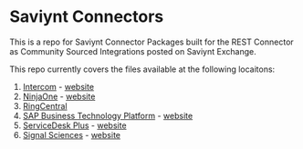 # Saviynt Connectors

This is a repo for Saviynt Connector Packages built for the REST Connector as Community Sourced Integrations posted on Saviynt Exchange.

This repo currently covers the files available at the following locaitons:

1. [Intercom](https://forums.saviynt.com/t5/community-sourced-integrations/intercom-integration-guide/ta-p/52123) - [website](https://www.intercom.com/)
1. [NinjaOne](https://forums.saviynt.com/t5/community-sourced-integrations/ninjaone-integration-guide/ta-p/53191) - [website](https://www.ninjaone.com/)
1. [RingCentral](https://forums.saviynt.com/t5/community-sourced-integrations/ringcentral-integration-guide/ta-p/45617)
1. [SAP Business Technology Platform](https://forums.saviynt.com/t5/community-sourced-integrations/sap-business-technology-platform-sap-btp-integration-guide/ta-p/68010) - [website](https://www.sap.com/products/technology-platform.html)
1. [ServiceDesk Plus](https://forums.saviynt.com/t5/community-sourced-integrations/servicedesk-plus-integration-guide/ta-p/53548) - [website](https://www.manageengine.com/products/service-desk/)
1. [Signal Sciences](https://forums.saviynt.com/t5/community-sourced-integrations/signal-sciences-integration-guide/ta-p/50270) - [website](https://www.signalsciences.com/)